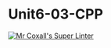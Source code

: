 # Unit6-03-CPP
[![Mr Coxall's Super Linter](https://github.com/ICS3U-C-Programming-JackT/Unit6-03-CPP/workflows/Mr%20Coxall's%20Super%20Linter/badge.svg)](https://github.com/ICS3U-C-Programming-JackT/Unit6-03-CPP/actions/)
